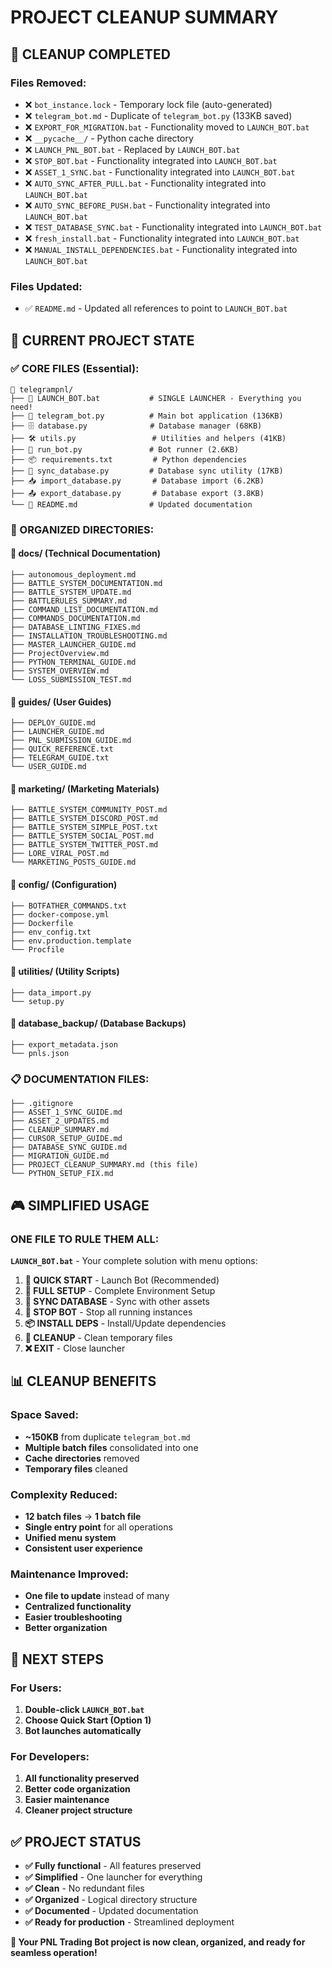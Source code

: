 # PROJECT CLEANUP SUMMARY

## 🧹 **CLEANUP COMPLETED**

### **Files Removed:**
- ❌ `bot_instance.lock` - Temporary lock file (auto-generated)
- ❌ `telegram_bot.md` - Duplicate of `telegram_bot.py` (133KB saved)
- ❌ `EXPORT_FOR_MIGRATION.bat` - Functionality moved to `LAUNCH_BOT.bat`
- ❌ `__pycache__/` - Python cache directory
- ❌ `LAUNCH_PNL_BOT.bat` - Replaced by `LAUNCH_BOT.bat`
- ❌ `STOP_BOT.bat` - Functionality integrated into `LAUNCH_BOT.bat`
- ❌ `ASSET_1_SYNC.bat` - Functionality integrated into `LAUNCH_BOT.bat`
- ❌ `AUTO_SYNC_AFTER_PULL.bat` - Functionality integrated into `LAUNCH_BOT.bat`
- ❌ `AUTO_SYNC_BEFORE_PUSH.bat` - Functionality integrated into `LAUNCH_BOT.bat`
- ❌ `TEST_DATABASE_SYNC.bat` - Functionality integrated into `LAUNCH_BOT.bat`
- ❌ `fresh_install.bat` - Functionality integrated into `LAUNCH_BOT.bat`
- ❌ `MANUAL_INSTALL_DEPENDENCIES.bat` - Functionality integrated into `LAUNCH_BOT.bat`

### **Files Updated:**
- ✅ `README.md` - Updated all references to point to `LAUNCH_BOT.bat`

## 🎯 **CURRENT PROJECT STATE**

### **✅ CORE FILES (Essential):**
```
📁 telegrampnl/
├── 🚀 LAUNCH_BOT.bat           # SINGLE LAUNCHER - Everything you need!
├── 🤖 telegram_bot.py          # Main bot application (136KB)
├── 🗄️ database.py              # Database manager (68KB)
├── 🛠️ utils.py                 # Utilities and helpers (41KB)
├── 🚀 run_bot.py               # Bot runner (2.6KB)
├── 📦 requirements.txt         # Python dependencies
├── 🔄 sync_database.py         # Database sync utility (17KB)
├── 📥 import_database.py       # Database import (6.2KB)
├── 📤 export_database.py       # Database export (3.8KB)
└── 📖 README.md                # Updated documentation
```

### **📁 ORGANIZED DIRECTORIES:**

#### **📁 docs/** (Technical Documentation)
```
├── autonomous_deployment.md
├── BATTLE_SYSTEM_DOCUMENTATION.md
├── BATTLE_SYSTEM_UPDATE.md
├── BATTLERULES_SUMMARY.md
├── COMMAND_LIST_DOCUMENTATION.md
├── COMMANDS_DOCUMENTATION.md
├── DATABASE_LINTING_FIXES.md
├── INSTALLATION_TROUBLESHOOTING.md
├── MASTER_LAUNCHER_GUIDE.md
├── ProjectOverview.md
├── PYTHON_TERMINAL_GUIDE.md
├── SYSTEM_OVERVIEW.md
└── LOSS_SUBMISSION_TEST.md
```

#### **📁 guides/** (User Guides)
```
├── DEPLOY_GUIDE.md
├── LAUNCHER_GUIDE.md
├── PNL_SUBMISSION_GUIDE.md
├── QUICK_REFERENCE.txt
├── TELEGRAM_GUIDE.txt
└── USER_GUIDE.md
```

#### **📁 marketing/** (Marketing Materials)
```
├── BATTLE_SYSTEM_COMMUNITY_POST.md
├── BATTLE_SYSTEM_DISCORD_POST.md
├── BATTLE_SYSTEM_SIMPLE_POST.txt
├── BATTLE_SYSTEM_SOCIAL_POST.md
├── BATTLE_SYSTEM_TWITTER_POST.md
├── LORE_VIRAL_POST.md
└── MARKETING_POSTS_GUIDE.md
```

#### **📁 config/** (Configuration)
```
├── BOTFATHER_COMMANDS.txt
├── docker-compose.yml
├── Dockerfile
├── env_config.txt
├── env.production.template
└── Procfile
```

#### **📁 utilities/** (Utility Scripts)
```
├── data_import.py
└── setup.py
```

#### **📁 database_backup/** (Database Backups)
```
├── export_metadata.json
└── pnls.json
```

### **📋 DOCUMENTATION FILES:**
```
├── .gitignore
├── ASSET_1_SYNC_GUIDE.md
├── ASSET_2_UPDATES.md
├── CLEANUP_SUMMARY.md
├── CURSOR_SETUP_GUIDE.md
├── DATABASE_SYNC_GUIDE.md
├── MIGRATION_GUIDE.md
├── PROJECT_CLEANUP_SUMMARY.md (this file)
└── PYTHON_SETUP_FIX.md
```

## 🎮 **SIMPLIFIED USAGE**

### **ONE FILE TO RULE THEM ALL:**
**`LAUNCH_BOT.bat`** - Your complete solution with menu options:

1. **🚀 QUICK START** - Launch Bot (Recommended)
2. **🔧 FULL SETUP** - Complete Environment Setup
3. **🔄 SYNC DATABASE** - Sync with other assets
4. **🛑 STOP BOT** - Stop all running instances
5. **📦 INSTALL DEPS** - Install/Update dependencies
6. **🧹 CLEANUP** - Clean temporary files
7. **❌ EXIT** - Close launcher

## 📊 **CLEANUP BENEFITS**

### **Space Saved:**
- **~150KB** from duplicate `telegram_bot.md`
- **Multiple batch files** consolidated into one
- **Cache directories** removed
- **Temporary files** cleaned

### **Complexity Reduced:**
- **12 batch files** → **1 batch file**
- **Single entry point** for all operations
- **Unified menu system**
- **Consistent user experience**

### **Maintenance Improved:**
- **One file to update** instead of many
- **Centralized functionality**
- **Easier troubleshooting**
- **Better organization**

## 🚀 **NEXT STEPS**

### **For Users:**
1. **Double-click `LAUNCH_BOT.bat`**
2. **Choose Quick Start (Option 1)**
3. **Bot launches automatically**

### **For Developers:**
1. **All functionality preserved**
2. **Better code organization**
3. **Easier maintenance**
4. **Cleaner project structure**

## ✅ **PROJECT STATUS**

- **✅ Fully functional** - All features preserved
- **✅ Simplified** - One launcher for everything  
- **✅ Clean** - No redundant files
- **✅ Organized** - Logical directory structure
- **✅ Documented** - Updated documentation
- **✅ Ready for production** - Streamlined deployment

**🎯 Your PNL Trading Bot project is now clean, organized, and ready for seamless operation!** 